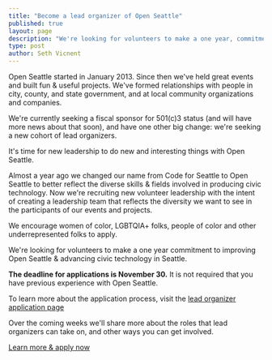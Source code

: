 ```yaml
---
title: "Become a lead organizer of Open Seattle"
published: true
layout: page
description: "We're looking for volunteers to make a one year, commitment to improving Open Seattle & advancing civic technology in Seattle."
type: post
author: Seth Vicnent
---
```



Open Seattle started in January 2013. Since then we've held great events and built fun & useful projects. We've formed relationships with people in city, county, and state government, and at local community organizations and companies.

We're currently seeking a fiscal sponsor for 501(c)3 status (and will have more news about that soon), and have one other big change: we're seeking a new cohort of lead organizers.

It's time for new leadership to do new and interesting things with Open Seattle.

Almost a year ago we changed our name from Code for Seattle to Open Seattle to better reflect the diverse skills & fields involved in producing civic technology. Now we're recruiting new volunteer leadership with the intent of creating a leadership team that reflects the diversity we want to see in the participants of our events and projects. 

We encourage women of color, LGBTQIA+ folks, people of color and other underrepresented folks to apply.

We're looking for volunteers to make a one year commitment to improving Open Seattle & advancing civic technology in Seattle.

**The deadline for applications is November 30.** It is not required that you have previous experience with Open Seattle. 

To learn more about the application process, visit the [lead organizer application page](http://openseattle.org/lead-organizer-application/)

Over the coming weeks we'll share more about the roles that lead organizers can take on, and other ways you can get involved.

<p><a class="button" href="/lead-organizer-application">Learn more & apply now</a></p>
